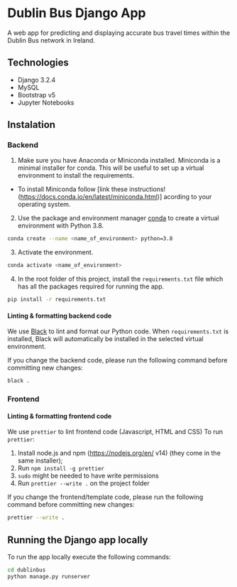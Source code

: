 # Dublin Bus Django App

A web app for predicting and displaying accurate bus travel times within the Dublin Bus network in Ireland.

## Technologies

* Django 3.2.4
* MySQL
* Bootstrap v5
* Jupyter Notebooks

## Instalation

### Backend

1. Make sure you have Anaconda or Miniconda installed. Miniconda is a minimal installer for conda. This will be useful to set up a virtual environment to install the requirements.
* To install Miniconda follow [link these instructions!(https://docs.conda.io/en/latest/miniconda.html)] acording to your operating system.

2. Use the package and environment manager [conda](https://docs.conda.io/en/latest/) to create a virtual environment with Python 3.8.

```bash
conda create --name <name_of_environment> python=3.8
```

3. Activate the environment.

```bash
conda activate <name_of_environment> 
```

4. In the root folder of this project, install the `requirements.txt` file which has all the packages required for running the app.

```bash
pip install -r requirements.txt
```

#### Linting & formatting backend code

We use [Black](https://github.com/psf/black) to lint and format our Python code.
When `requirements.txt` is installed, Black will automatically be installed in the selected virtual environment.

If you change the backend code, please run the following command before committing new changes:

```bash
black .
```

### Frontend
#### Linting & formatting frontend code

We use `prettier` to lint frontend code (Javascript, HTML and CSS)
To run `prettier`:

1. Install node.js and npm (https://nodejs.org/en/ v14) (they come in the same installer);
2. Run `npm install -g prettier`
3. `sudo` might be needed to have write permissions
4. Run `prettier --write .` on the project folder

If you change the frontend/template code, please run the following command before committing new changes:

```bash
prettier --write .
```

## Running the Django app locally

To run the app locally execute the following commands:

```bash
cd dublinbus
python manage.py runserver
```

